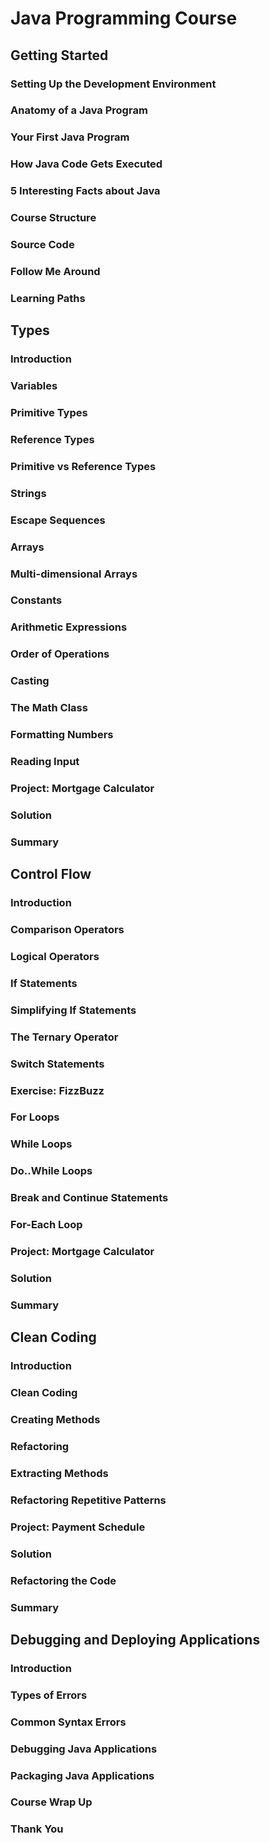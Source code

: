 # Java Programming Course

## Getting Started

### Setting Up the Development Environment

### Anatomy of a Java Program

### Your First Java Program

### How Java Code Gets Executed

### 5 Interesting Facts about Java

### Course Structure

### Source Code

### Follow Me Around

### Learning Paths

## Types

### Introduction

### Variables

### Primitive Types

### Reference Types

### Primitive vs Reference Types

### Strings

### Escape Sequences

### Arrays

### Multi-dimensional Arrays

### Constants

### Arithmetic Expressions

### Order of Operations

### Casting

### The Math Class

### Formatting Numbers

### Reading Input

### Project: Mortgage Calculator

### Solution

### Summary

## Control Flow

### Introduction

### Comparison Operators

### Logical Operators

### If Statements

### Simplifying If Statements

### The Ternary Operator

### Switch Statements

### Exercise: FizzBuzz

### For Loops

### While Loops

### Do..While Loops

### Break and Continue Statements

### For-Each Loop

### Project: Mortgage Calculator

### Solution

### Summary

## Clean Coding

### Introduction

### Clean Coding

### Creating Methods

### Refactoring

### Extracting Methods

### Refactoring Repetitive Patterns

### Project: Payment Schedule

### Solution

### Refactoring the Code

### Summary

## Debugging and Deploying Applications

### Introduction

### Types of Errors

### Common Syntax Errors

### Debugging Java Applications

### Packaging Java Applications

### Course Wrap Up

### Thank You
